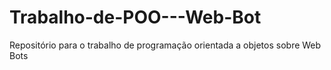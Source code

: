 # Trabalho-de-POO---Web-Bot
Repositório para o trabalho de programação orientada a objetos sobre Web Bots
